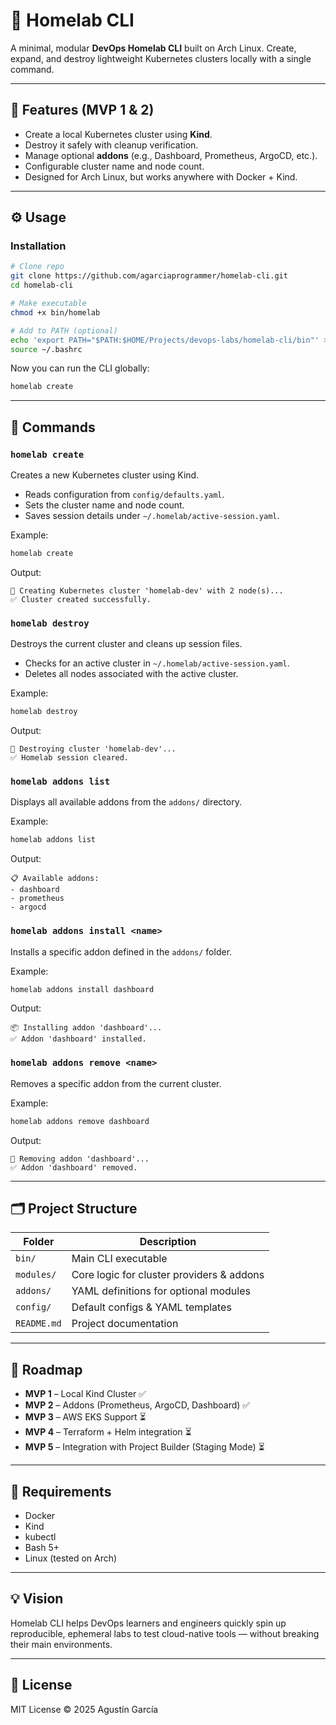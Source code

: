 # 🧪 Homelab CLI

A minimal, modular **DevOps Homelab CLI** built on Arch Linux. Create, expand, and destroy lightweight Kubernetes clusters locally with a single command.

---

## 🚀 Features (MVP 1 & 2)

* Create a local Kubernetes cluster using **Kind**.
* Destroy it safely with cleanup verification.
* Manage optional **addons** (e.g., Dashboard, Prometheus, ArgoCD, etc.).
* Configurable cluster name and node count.
* Designed for Arch Linux, but works anywhere with Docker + Kind.

---

## ⚙️ Usage

### Installation

```bash
# Clone repo
git clone https://github.com/agarciaprogrammer/homelab-cli.git
cd homelab-cli

# Make executable
chmod +x bin/homelab

# Add to PATH (optional)
echo 'export PATH="$PATH:$HOME/Projects/devops-labs/homelab-cli/bin"' >> ~/.bashrc
source ~/.bashrc
```

Now you can run the CLI globally:

```bash
homelab create
```

---

## 🔧 Commands

### `homelab create`

Creates a new Kubernetes cluster using Kind.

* Reads configuration from `config/defaults.yaml`.
* Sets the cluster name and node count.
* Saves session details under `~/.homelab/active-session.yaml`.

Example:

```bash
homelab create
```

Output:

```
🧪 Creating Kubernetes cluster 'homelab-dev' with 2 node(s)...
✅ Cluster created successfully.
```

### `homelab destroy`

Destroys the current cluster and cleans up session files.

* Checks for an active cluster in `~/.homelab/active-session.yaml`.
* Deletes all nodes associated with the active cluster.

Example:

```bash
homelab destroy
```

Output:

```
🥫 Destroying cluster 'homelab-dev'...
✅ Homelab session cleared.
```

### `homelab addons list`

Displays all available addons from the `addons/` directory.

Example:

```bash
homelab addons list
```

Output:

```
📋 Available addons:
- dashboard
- prometheus
- argocd
```

### `homelab addons install <name>`

Installs a specific addon defined in the `addons/` folder.

Example:

```bash
homelab addons install dashboard
```

Output:

```
📦 Installing addon 'dashboard'...
✅ Addon 'dashboard' installed.
```

### `homelab addons remove <name>`

Removes a specific addon from the current cluster.

Example:

```bash
homelab addons remove dashboard
```

Output:

```
🧹 Removing addon 'dashboard'...
✅ Addon 'dashboard' removed.
```

---

## 🗂️ Project Structure

| Folder      | Description                               |
| ----------- | ----------------------------------------- |
| `bin/`      | Main CLI executable                       |
| `modules/`  | Core logic for cluster providers & addons |
| `addons/`   | YAML definitions for optional modules     |
| `config/`   | Default configs & YAML templates          |
| `README.md` | Project documentation                     |

---

## 🔏 Roadmap

* **MVP 1** – Local Kind Cluster ✅
* **MVP 2** – Addons (Prometheus, ArgoCD, Dashboard) ✅
* **MVP 3** – AWS EKS Support ⏳
* **MVP 4** – Terraform + Helm integration ⏳
* **MVP 5** – Integration with Project Builder (Staging Mode) ⏳

---

## 🧮 Requirements

* Docker
* Kind
* kubectl
* Bash 5+
* Linux (tested on Arch)

---

## 💡 Vision

Homelab CLI helps DevOps learners and engineers quickly spin up reproducible, ephemeral labs to test cloud-native tools — without breaking their main environments.

---

## 📜 License

MIT License © 2025 Agustín García
